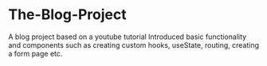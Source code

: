# The-Blog-Project
A blog project based on a youtube tutorial
Introduced basic functionality and components such as creating custom hooks, useState,
routing, creating a form page etc.
